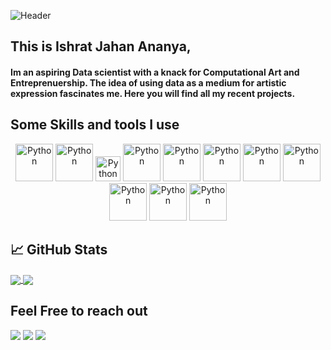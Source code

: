 ![Header](https://raw.githubusercontent.com/coreprinciple97/coreprinciple97/master/header.gif)

## This is Ishrat Jahan Ananya,
####   Im an aspiring Data scientist with a knack for Computational Art and Entreprenuership. The idea of using data as a medium for artistic expression fascinates me. Here you will find all my recent projects. 

## Some Skills and tools I use

<p align="center">
	<img title="Python" alt="Python" src="https://raw.githubusercontent.com/coreprinciple97/coreprinciple97/master/images/python.svg" width="60" height="60" />
	<img title="Git" alt="Python" src="https://raw.githubusercontent.com/coreprinciple97/coreprinciple97/master/images/git.svg" width="60" height="60" />
	<img title="Bitbucket" alt="Python" src="https://raw.githubusercontent.com/coreprinciple97/coreprinciple97/master/images/bitbucket.svg" width="40" height="40" />
	<img title="MySQL" alt="Python" src="https://raw.githubusercontent.com/coreprinciple97/coreprinciple97/master/images/mysql.svg" width="60" height="60" />
	<img title="Autocad" alt="Python" src="https://raw.githubusercontent.com/coreprinciple97/coreprinciple97/master/images/autocad.svg" width="60" height="60" />
	<img title="Django" alt="Python" src="https://raw.githubusercontent.com/coreprinciple97/coreprinciple97/master/images/django.svg" width="60" height="60" />
	<img title="Sketchup" alt="Python" src="https://raw.githubusercontent.com/coreprinciple97/coreprinciple97/master/images/sketchup.svg" width="60" height="60" />
	<img title="Trello" alt="Python" src="https://raw.githubusercontent.com/coreprinciple97/coreprinciple97/master/images/trello.svg" width="60" height="60" />
	<img title="HTML5" alt="Python" src="https://raw.githubusercontent.com/coreprinciple97/coreprinciple97/master/images/html5.svg" width="60" height="60" />
	<img title="CSS3" alt="Python" src="https://raw.githubusercontent.com/coreprinciple97/coreprinciple97/master/images/css3.svg" width="60" height="60" />
	<img title="JavaScript" alt="Python" src="https://raw.githubusercontent.com/coreprinciple97/coreprinciple97/master/images/javascript.svg" width="60" height="60" />
	
</p>

## &#x1f4c8; GitHub Stats

<a href="https://github.com/coreprinciple97/coreprinciple97">
  <img align="center" src="https://github-readme-stats.vercel.app/api/top-langs/?username=coreprinciple97&show_icons=true&hide=php,html&title_color=5db5ec&text_color=fff&icon_color=5db5ec&bg_color=000" />
</a>

<a href="https://github.com/coreprinciple97/coreprinciple97">
  <img align="center" src="https://github-readme-stats.vercel.app/api?username=coreprinciple97&show_icons=true&line_height=27&count_private=true&title_color=5db5ec&text_color=fff&icon_color=5db5ec&bg_color=000"  />
</a>

##  Feel Free to reach out
<p>
<a target="_blank" href="https://www.linkedin.com/in/ishrat-jahan-ananya-b0785315a/"><img src="https://img.shields.io/badge/-LinkedIn-0077B5?style=for-the-badge&logo=Linkedin&logoColor=white"></img></a>
<a target="_blank" href="mailto:ajishrat97@gmail.com"><img src="https://img.shields.io/badge/-Gmail-D14836?style=for-the-badge&logo=Gmail&logoColor=white"></img></a>
<a target="_blank" href="https://medium.com/@ajishrat97"><img src="https://img.shields.io/badge/-Medium-12100E?style=for-the-badge&logo=Medium&logoColor=white"></img></a>
<br>
</p>
